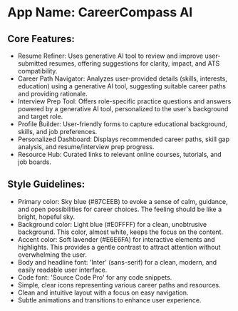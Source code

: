# **App Name**: CareerCompass AI

## Core Features:

- Resume Refiner: Uses generative AI tool to review and improve user-submitted resumes, offering suggestions for clarity, impact, and ATS compatibility.
- Career Path Navigator: Analyzes user-provided details (skills, interests, education) using a generative AI tool, suggesting suitable career paths and providing rationale.
- Interview Prep Tool: Offers role-specific practice questions and answers powered by a generative AI tool, personalized to the user's background and target role.
- Profile Builder: User-friendly forms to capture educational background, skills, and job preferences.
- Personalized Dashboard: Displays recommended career paths, skill gap analysis, and resume/interview prep progress.
- Resource Hub: Curated links to relevant online courses, tutorials, and job boards.

## Style Guidelines:

- Primary color: Sky blue (#87CEEB) to evoke a sense of calm, guidance, and open possibilities for career choices. The feeling should be like a bright, hopeful sky.
- Background color: Light blue (#E0FFFF) for a clean, unobtrusive background. This color, almost white, keeps the focus on the content.
- Accent color: Soft lavender (#E6E6FA) for interactive elements and highlights. This provides a gentle contrast to attract attention without overwhelming the user.
- Body and headline font: 'Inter' (sans-serif) for a clean, modern, and easily readable user interface.
- Code font: 'Source Code Pro' for any code snippets.
- Simple, clear icons representing various career paths and resources.
- Clean and intuitive layout with a focus on easy navigation.
- Subtle animations and transitions to enhance user experience.